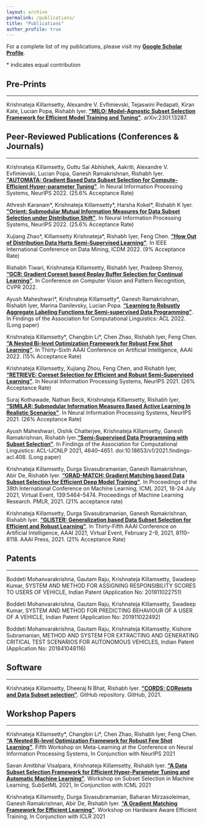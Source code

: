 ```yaml
---
layout: archive
permalink: /publications/
title: "Publications"
author_profile: true
---
```


For a complete list of my publications, please visit my **[Google Scholar Profile](https://scholar.google.com/citations?user=cHDE-2YAAAAJ)**.

\* indicates equal contribution
  
## Pre-Prints
-------------
Krishnateja Killamsetty, Alexandre V. Evfimievski, Tejaswini Pedapati, Kiran Kate, Lucian Popa, Rishabh Iyer.  **["MILO: Model-Agnostic Subset Selection Framework for Efficient Model Training and Tuning"](https://arxiv.org/abs/2301.13287)**. arXiv:2301.13287.

## Peer-Reviewed Publications (Conferences & Journals)
------------------------------------------------------
Krishnateja Killamsetty, Guttu Sai Abhishek, Aakriti, Alexandre V. Evfimievski, Lucian Popa, Ganesh Ramakrishnan, Rishabh Iyer.  **["AUTOMATA: Gradient Based Data Subset Selection for Compute-Efficient Hyper-parameter Tuning"](https://arxiv.org/abs/2203.08212)**. In Neural Information Processing Systems, NeurIPS 2022. (25.6% Acceptance Rate)

Athresh Karanam\*, Krishnateja Killamsetty\*, Harsha Kokel\*, Rishabh K Iyer. **["Orient: Submodular Mutual Information Measures for Data Subset Selection under Distribution Shift"]()**. In Neural Information Processing Systems, NeurIPS 2022. (25.6% Acceptance Rate)

Xujiang Zhao\*, Killamsetty Krishnateja\*, Rishabh Iyer, Feng Chen. **[“How Out of Distribution Data Hurts Semi-Supervised Learning"](http://arxiv.org/abs/2010.03658)**. In IEEE International Conference on Data Mining, ICDM 2022. (9% Acceptance Rate)

Rishabh Tiwari, Krishnateja Killamsetty, Rishabh Iyer, Pradeep Shenoy, **[“GCR: Gradient Coreset based Replay Buffer Selection for Continual Learning”](https://arxiv.org/abs/2111.11210)**. In Conference on Computer Vision and Pattern Recognition, CVPR 2022.

Ayush Maheshwari\*, Krishnateja Killamsetty\*, Ganesh Ramakrishnan, Rishabh Iyer, Marina Danilevsky, Lucian Popa. **[“Learning to Robustly Aggregate Labeling Functions for Semi-supervised Data Programming”](http://arxiv.org/abs/2109.11410)**. In Findings of the Association for Computational Linguistics: ACL 2022. (Long paper)

Krishnateja Killamsetty\*, Changbin Li\*, Chen Zhao, Rishabh Iyer, Feng Chen. **[“A Nested Bi-level Optimization Framework for Robust Few Shot Learning”](https://arxiv.org/abs/2011.06782)**. In Thirty-Sixth AAAI Conference on Artificial Intelligence, AAAI 2022. (15% Acceptance Rate)

Krishnateja Killamsetty, Xujiang Zhou, Feng Chen, and Rishabh Iyer, **[“RETRIEVE: Coreset Selection for Efficient and Robust Semi-Supervised Learning”](https://arxiv.org/abs/2106.07760)**. In Neural Information Processing Systems, NeurIPS 2021. (26% Acceptance Rate)

Suraj Kothawade, Nathan Beck, Krishnateja Killamsetty, Rishabh Iyer, **[“SIMILAR: Submodular Information Measures Based Active Learning In Realistic Scenarios”](https://arxiv.org/abs/2107.00717)**. In Neural Information Processing Systems, NeurIPS 2021. (26% Acceptance Rate)

Ayush Maheshwari, Oishik Chatterjee, Krishnateja Killamsetty, Ganesh Ramakrishnan, Rishabh Iyer.**[“Semi-Supervised Data Programming with Subset Selection”](https://doi.org/10.18653/v1/2021.findings-acl.408)**. In Findings of the Association for Computational Linguistics: ACL-IJCNLP 2021, 4640–4651. doi:10.18653/v1/2021.findings-acl.408. (Long paper)

Krishnateja Killamsetty, Durga Sivasubramanian, Ganesh Ramakrishnan, Abir De, Rishabh Iyer. **[“GRAD-MATCH: Gradient Matching based Data Subset Selection for Efficient Deep Model Training”](http://proceedings.mlr.press/v139/killamsetty21a.html)**. In Proceedings of the 38th International Conference on Machine Learning, ICML 2021, 18-24 July 2021, Virtual Event, 139:5464–5474. Proceedings of Machine Learning Research. PMLR, 2021. (21% acceptance rate)

Krishnateja Killamsetty, Durga Sivasubramanian, Ganesh Ramakrishnan, Rishabh Iyer. **[“GLISTER: Generalization based Data Subset Selection for Efficient and Robust Learning”](https://ojs.aaai.org/index.php/AAAI/article/view/16988)**. In Thirty-Fifth AAAI Conference on Artificial Intelligence, AAAI 2021, Virtual Event, February 2-9, 2021, 8110–8118. AAAI Press, 2021. (21% Acceptance Rate)

## Patents
----------
Boddeti Mohanvarakrishna, Gautam Raju, Krishnateja Killamsetty, Swadeep Kumar, SYSTEM AND METHOD FOR ASSIGNING RESPONSIBILITY SCORES TO USERS OF VEHICLE, Indian Patent (Application No: 201911022751)

Boddeti Mohanvarakrishna, Gautam Raju, Krishnateja Killamsetty, Swadeep Kumar, SYSTEM AND METHOD FOR PREDICTING BEHAVIOUR OF A USER OF A VEHICLE, Indian Patent (Application No: 201911022492)

Boddeti Mohanvarakrishna, Gautam Raju, Krishnateja Killamsetty, Kishore Subramanian, METHOD AND SYSTEM FOR EXTRACTING AND GENERATING CRITICAL TEST SCENARIOS FOR AUTONOMOUS VEHICLES, Indian Patent (Application No: 201841048116)

## Software
-----------
Krishnateja Killamsetty, Dheeraj N Bhat, Rishabh Iyer. **[“CORDS: COResets and Data Subset selection”](https://github.com/decile-team/cords)**. GitHub repository. GitHub, 2021.

## Workshop Papers
------------------
Krishnateja Killamsetty\*, Changbin Li\*, Chen Zhao, Rishabh Iyer, Feng Chen. **[“A Nested Bi-level Optimization Framework for Robust Few Shot Learning”](https://openreview.net/forum?id=OtokjoNoFu5)**. Fifth Workshop on Meta-Learning at the Conference on Neural Information Processing Systems, In Conjunction with NeurIPS 2021

Savan Amitbhai Visalpara, Krishnateja Killamsetty, Rishabh Iyer. **[“A Data Subset Selection Framework for Efficient Hyper-Parameter Tuning and Automatic Machine Learning”](https://krishnatejakillamsetty.me/files/Hyperparam_SubsetML.pdf)**. Workshop on Subset Selection in Machine Learning, SubSetML 2021, In Conjunction with ICML 2021

Krishnateja Killamsetty, Durga Sivasubramanian, Baharan Mirzasoleiman, Ganesh Ramakrishnan, Abir De, Rishabh Iyer. **[“A Gradient Matching Framework for Efficient Learning”](https://krishnatejakillamsetty.me/files/GradMatch_ICLR_workshop.pdf)**. Workshop on Hardware Aware Efficient Training, In Conjunction with ICLR 2021
